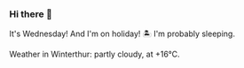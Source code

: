 ### Hi there :wave:

It's Wednesday! And I'm on holiday! :desert_island: I'm probably sleeping.

Weather in Winterthur: partly cloudy, at +16°C.
